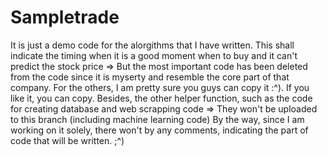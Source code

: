 # Sampletrade

It is just a demo code for the alorgithms that I have written. This shall indicate the timing when it is a good moment when to buy and it can't predict the stock price => But the most important code has been deleted from the code since it is myserty and resemble the core part of that company. For the others, I am pretty sure you guys can copy it :^). If you like it, you can copy. Besides, the other helper function, such as the code for creating database and web scrapping code => They won't be uploaded to this branch (including machine learning code)
By the way, since I am working on it solely, there won't by any comments, indicating the part of code that will be written. ;^)
